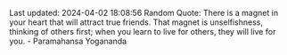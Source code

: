 Last updated: 2024-04-02 18:08:56
Random Quote: There is a magnet in your heart that will attract true friends. That magnet is unselfishness, thinking of others first; when you learn to live for others, they will live for you. - Paramahansa Yogananda